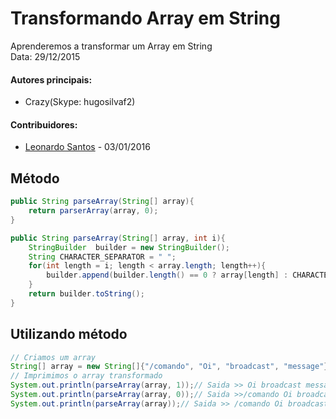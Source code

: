# Transformando Array em String
  Aprenderemos a transformar um Array em String  
  Data: 29/12/2015  

#### Autores principais:
* Crazy(Skype: hugosilvaf2)

#### Contribuidores:
* [Leonardo Santos](https://github.com/leonardosnt) - 03/01/2016

## Método
```Java
public String parseArray(String[] array){
	return parserArray(array, 0);
}

public String parseArray(String[] array, int i){
	StringBuilder  builder = new StringBuilder();
	String CHARACTER_SEPARATOR = " ";
	for(int length = i; length < array.length; length++){
		builder.append(builder.length() == 0 ? array[length] : CHARACTER_SEPARATOR + array[length]);
	}
	return builder.toString();
}
```
## Utilizando método
```Java
// Criamos um array
String[] array = new String[]{"/comando", "Oi", "broadcast", "message"};
// Imprimimos o array transformado
System.out.println(parseArray(array, 1));// Saida >> Oi broadcast message
System.out.println(parseArray(array, 0));// Saida >>/comando Oi broadcast message
System.out.println(parseArray(array));// Saida >> /comando Oi broadcast message
```
